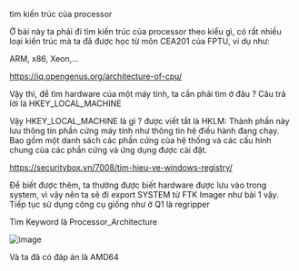 tìm kiến trúc của processor


Ở bài này ta phải đi tìm kiến trúc của processor theo kiểu gì, có rất nhiều loại kiến trúc mà ta đã được học từ môn CEA201 của FPTU, ví dụ như:

ARM, x86, Xeon,...

https://iq.opengenus.org/architecture-of-cpu/

Vậy thì, để tìm hardware của một máy tính, ta cần phải tìm ở đâu ? Câu trả lời là HKEY_LOCAL_MACHINE

Vậy HKEY_LOCAL_MACHINE là gì ? được viết tắt là HKLM: Thành phần này lưu thông tin phần cứng máy tính như thông tin hệ điều hành đang chạy. Bao gồm một danh sách các phần cứng của hệ thống và các cấu hình chung của các phần cứng và ứng dụng được cài đặt.

https://securitybox.vn/7008/tim-hieu-ve-windows-registry/

Để biết được thêm, ta thường được biết hardware được lưu vào trong system, vì vậy nên ta sẽ đi export SYSTEM từ FTK Imager như bài 1 vậy. Tiếp tục sử dụng công cụ giống như ở Q1 là regripper

Tìm Keyword là Processor_Architecture

![image](https://github.com/anhshidou/EHCCTFTraining/assets/120787381/e2551284-8360-4e09-a2b1-ad9b03848dc6)

Và ta đã có đáp án là AMD64

